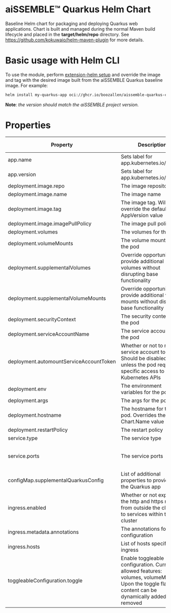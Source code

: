# aiSSEMBLE&trade; Quarkus Helm Chart
Baseline Helm chart for packaging and deploying Quarkus web applications. Chart is built and managed during the normal Maven build lifecycle and placed in the **target/helm/repo** directory. See https://github.com/kokuwaio/helm-maven-plugin for more details. 

# Basic usage with Helm CLI
To use the module, perform [extension-helm setup](../README.md#leveraging-extensions-helm) and override the image and tag with the desired image built from the aiSSEMBLE Quarkus baseline image. For example:
```bash
helm install my-quarkus-app oci://ghcr.io/boozallen/aissemble-quarkus-chart --version <AISSEMBLE-VERSION>
```
**Note**: *the version should match the aiSSEMBLE project version.*

# Properties
| Property                                | Description                                                                                                                                               | Required Override | Default                                                                                                                                                                        |
|-----------------------------------------|-----------------------------------------------------------------------------------------------------------------------------------------------------------|-------------------|--------------------------------------------------------------------------------------------------------------------------------------------------------------------------------|
 | app.name                                | Sets label for app.kubernetes.io/name                                                                                                                     | No                | Chart.Name (aissemble-quarkus-chart)                                                                                                                                           |
| app.version                             | Sets label for app.kubernetes.io/version                                                                                                                  | No                | Chart.AppVersion (aiSSEMBLE project version)                                                                                                                                   |
| deployment.image.repo                   | The image repository                                                                                                                                      | No                | NB: OSS: update with aissemble docker repository                                                                                                                               | 
| deployment.image.name                   | The image name                                                                                                                                            | Yes               | boozallen/aissemble-quarkus                                                                                                                                                    | 
| deployment.image.tag                    | The image tag. Will override the default chart AppVersion value                                                                                           | No                | Chart.AppVersion                                                                                                                                                               |
| deployment.image.imagePullPolicy        | The image pull policy                                                                                                                                     | No                | IfNotPresent                                                                                                                                                                   |
| deployment.volumes                      | The volumes for the pod                                                                                                                                   | No                | `/deployments/application.properties=quarkus_application_properties`                                                                                                           | 
| deployment.volumeMounts                 | The volume mounts for the pod                                                                                                                             | No                | `quarkus_application_properties=supplemental-quarkus-config`                                                                                                                   |
| deployment.supplementalVolumes          | Override opportunity to provide additional volumes without disrupting base functionality                                                                  | No                | []                                                                                                                                                                             |
| deployment.supplementalVolumeMounts     | Override opportunity to provide additional volume mounts without disrupting base functionality                                                            | No                | []                                                                                                                                                                             |
| deployment.securityContext              | The security context for the pod                                                                                                                          | No                | None                                                                                                                                                                           | 
| deployment.serviceAccountName           | The service account for the pod                                                                                                                           | No                | Default user in the cluster namespace                                                                                                                                          | 
| deployment.automountServiceAccountToken | Whether or not to mount service account token. Should be disabled unless the pod requires specific access to the Kubernetes APIs                          | No                | false                                                                                                                                                                          | 
| deployment.env                          | The environment variables for the pod                                                                                                                     | No                | None                                                                                                                                                                           | 
| deployment.args                         | The args for the pod                                                                                                                                      | No                | None                                                                                                                                                                           | 
| deployment.hostname                     | The hostname for the pod. Overrides the Chart.Name value                                                                                                  | No                | Chart.Name                                                                                                                                                                     | 
| deployment.restartPolicy                | The restart policy                                                                                                                                        | No                | Always                                                                                                                                                                         | 
| service.type                            | The service type                                                                                                                                          | No                | ClusterIP                                                                                                                                                                      | 
| service.ports                           | The service ports                                                                                                                                         | No                | - name: http <br/>&emsp;&emsp;port: 8080<br/>&emsp;&emsp;protocol: TCP<br/>&emsp;&emsp;targetPort: 8080                                                                        |
| configMap.supplementalQuarkusConfig     | List of additional properties to provide to the Quarkus app                                                                                               | No                | []                                                                                                                                                                             |
| ingress.enabled                         | Whether or not exposes the http and https routes from outside the cluster to services within the cluster                                                  | No                | false                                                                                                                                                                          |
| ingress.metadata.annotations            | The annotations for configuration                                                                                                                         | No                | None                                                                                                                                                                           |
| ingress.hosts                           | List of hosts specified for ingress                                                                                                                       | No                | None<br/> Note: For more information about setting up host, ref: [Ingress Spec](https://kubernetes.io/docs/reference/kubernetes-api/service-resources/ingress-v1/#IngressSpec) |
| toggleableConfiguration.toggle          | Enable toggleable configuration. Currently allowed features: volumes, volumeMounts. Upon the toggle flag, the content can be dynamically added or removed | No                | false                                                                                                                                                                          |

